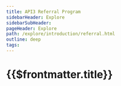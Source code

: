 ```yaml
---
title: API3 Referral Program
sidebarHeader: Explore
sidebarSubHeader:
pageHeader: Explore
path: /explore/introduction/referral.html
outline: deep
tags:
---
```


<PageHeader/>

<SearchHighlight/>

<FlexStartTag/>

# {{$frontmatter.title}}

<FlexEndTag/>
